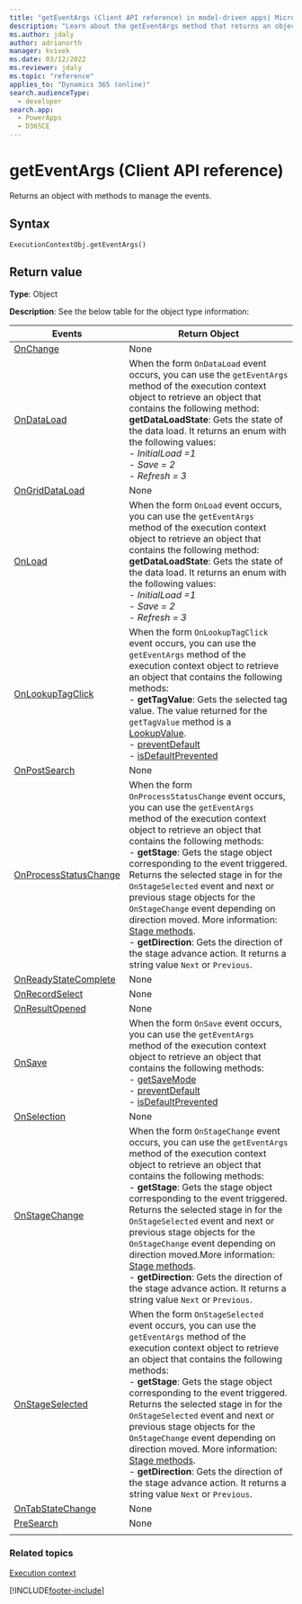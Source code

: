 ```yaml
---
title: "getEventArgs (Client API reference) in model-driven apps| MicrosoftDocs"
description: "Learn about the getEventArgs method that returns an object with methods to manage the **Save** event." 
ms.author: jdaly
author: adrianorth
manager: kvivek
ms.date: 03/12/2022
ms.reviewer: jdaly
ms.topic: "reference"
applies_to: "Dynamics 365 (online)"
search.audienceType: 
  - developer
search.app: 
  - PowerApps
  - D365CE
---
```

# getEventArgs (Client API reference)

Returns an object with methods to manage the events.

## Syntax

`ExecutionContextObj.getEventArgs()`

## Return value

**Type**: Object

**Description**: See the below table for the object type information:

|Events|Return Object|
|-------|------------|
|[OnChange](../events/attribute-onchange.md)|None|
|[OnDataLoad](../events/form-data-onload.md)|When the form `OnDataLoad` event occurs, you can use the `getEventArgs` method of the execution context object to retrieve an object that contains the following method: <br/> **getDataLoadState**: Gets the state of the data load. It returns an enum with the following values:<br/> - *InitialLoad =1*<br/>- *Save = 2*<br/>- *Refresh = 3*|
|[OnGridDataLoad](../events/subgrid-onload.md)|None|
|[OnLoad](../events/form-onload.md)|When the form `OnLoad` event occurs, you can use the `getEventArgs` method of the execution context object to retrieve an object that contains the following method: <br/>**getDataLoadState**: Gets the state of the data load. It returns an enum with the following values:<br/> - *InitialLoad =1*<br/>- *Save = 2*<br/>- *Refresh = 3*|
|[OnLookupTagClick](../events/onlookuptagclick.md)| When the form `OnLookupTagClick` event occurs, you can use the `getEventArgs` method of the execution context object to retrieve an object that contains the following methods: <br/>- **getTagValue**: Gets the selected tag value. The value returned for  the `getTagValue` method is a [LookupValue](../attributes/getvalue.md).<br/>- [preventDefault](../save-event-arguments/preventdefault.md)<br/> - [isDefaultPrevented](../save-event-arguments/isdefaultprevented.md)|
|[OnPostSearch](../events/postsearch.md)|None|
|[OnProcessStatusChange](../events/onprocessstatuschange.md)|When the form `OnProcessStatusChange` event occurs, you can use the `getEventArgs` method of the execution context object to retrieve an object that contains the following methods: <br/> - **getStage**: Gets the stage object corresponding to the event triggered. Returns the selected stage in for the `OnStageSelected` event and next or previous stage objects for the `OnStageChange` event depending on direction moved. More information: [Stage methods](../formcontext-data-process.md#stage-methods).<br/>- **getDirection**: Gets the direction of the stage advance action. It returns a string value `Next` or `Previous`.|
|[OnReadyStateComplete](../events/onreadystatecomplete.md)|None|
|[OnRecordSelect](../events/grid-onrecordselect.md)|None|
|[OnResultOpened](../events/onresultopened.md)|None|
|[OnSave](../events/form-onsave.md)|When the form `OnSave` event occurs, you can use the `getEventArgs` method of the execution context object to retrieve an object that contains the following methods: <br/>- [getSaveMode](../save-event-arguments/getsavemode.md)<br/>- [preventDefault](../save-event-arguments/preventdefault.md)<br/> - [isDefaultPrevented](../save-event-arguments/isdefaultprevented.md)|
|[OnSelection](../events/onselection.md)|None|
|[OnStageChange](../events/onstagechange.md)|When the form `OnStageChange` event occurs, you can use the `getEventArgs` method of the execution context object to retrieve an object that contains the following methods: <br/>- **getStage**: Gets the stage object corresponding to the event triggered. Returns the selected stage in for the `OnStageSelected` event and next or previous stage objects for the `OnStageChange` event depending on direction moved.More information: [Stage methods](../formcontext-data-process.md#stage-methods).<br/>- **getDirection**: Gets the direction of the stage advance action. It returns a string value `Next` or `Previous`.|
|[OnStageSelected](../events/onstageselected.md)|When the form `OnStageSelected` event occurs, you can use the `getEventArgs` method of the execution context object to retrieve an object that contains the following methods: <br/>- **getStage**: Gets the stage object corresponding to the event triggered. Returns the selected stage in for the `OnStageSelected` event and next or previous stage objects for the `OnStageChange` event depending on direction moved. More information: [Stage methods](../formcontext-data-process.md#stage-methods).<br/>- **getDirection**: Gets the direction of the stage advance action. It returns a string value `Next` or `Previous`.|
|[OnTabStateChange](../events/tabstatechange.md)|None|
|[PreSearch](../events/presearch.md)|None|
|||
### Related topics

[Execution context](../execution-context.md)







[!INCLUDE[footer-include](../../../../../includes/footer-banner.md)]
